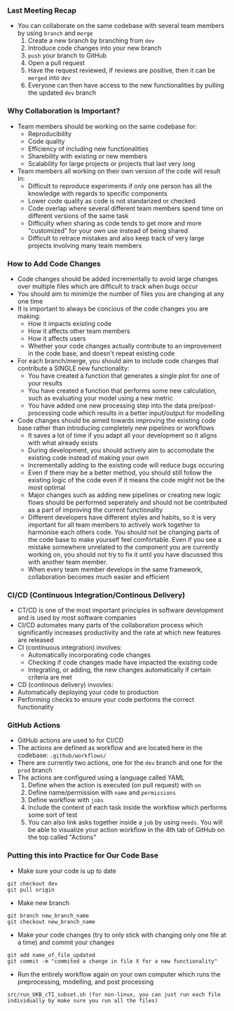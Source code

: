 ### Last Meeting Recap
- You can collaborate on the same codebase with several team members by using ```branch``` and ```merge```
  1) Create a new branch by branching from ```dev```
  2) Introduce code changes into your new branch
  3) ```push``` your branch to GitHub
  4) Open a pull request
  5) Have the request reviewed, if reviews are positive, then it can be ```merged``` into ```dev```
  6) Everyone can then have access to the new functionalities by pulling the updated ```dev``` branch

### Why Collaboration is Important?
- Team members should be working on the same codebase for:
  - Reproducibility
  - Code quality
  - Efficiency of including new functionalities
  - Sharebility with existing or new members
  - Scalability for large projects or projects that last very long
- Team members all working on their own version of the code will result in:
  - Difficult to reproduce experiments if only one person has all the knowledge with regards to specific components
  - Lower code quality as code is not standarized or checked
  - Code overlap where several different team members spend time on different versions of the same task
  - Difficulty when sharing as code tends to get more and more "customized" for your own use instead of being shared
  - Difficult to retrace mistakes and also keep track of very large projects involving many team members

### How to Add Code Changes 
- Code changes should be added incrementally to avoid large changes over multiple files which are difficult to track when bugs occur
- You should aim to minimize the number of files you are changing at any one time
- It is important to always be concious of the code changes you are making:
  - How it impacts existing code
  - How it affects other team members
  - How it affects users
  - Whether your code changes actually contribute to an improvement in the code base, and doesn't repeat existing code
- For each branch/merge, you should aim to include code changes that contribute a SINGLE new functionality:
  - You have created a function that generates a single plot for one of your results
  - You have created a function that performs some new calculation, such as evaluating your model using a new metric
  - You have added one new processing step into the data pre/post-processing code which results in a better input/output for modelling
- Code changes should be aimed towards improving the existing code base rather than introducing completely new pipelines or workflows
  - It saves a lot of time if you adapt all your development so it aligns with what already exists
  - During development, you should actively aim to accomodate the existing code instead of making your own
  - Incrementally adding to the existing code will reduce bugs occuring
  - Even if there may be a better method, you should still follow the existing logic of the code even if it means the code might not be the most optimal
  - Major changes such as adding new pipelines or creating new logic flows should be performed seperately and should not be contributed as a part of improving the current functionality
  - Different developers have different styles and habits, so it is very important for all team members to actively work together to harmonise each others code. You should not be changing parts of the code base to make yourself feel comfortable. Even if you see a mistake somewhere unrelated to the component you are currently working on, you should not try to fix it until you have discussed this with another team member.
  - When every team member develops in the same framework, collaboration becomes much easier and efficient

### CI/CD (Continuous Integration/Continous Delivery)
- CT/CD is one of the most important principles in software development and is used by most software companies
- CI/CD automates many parts of the collaboration process which significantly increases productivity and the rate at which new features are released
- CI (continuous integration) involves:
  - Automatically incorporating code changes
  - Checking if code changes made have impacted the existing code
  - Integrating, or adding, the new changes automatically if certain criteria are met
 - CD (continous delivery) invovles:
  - Automatically deploying your code to production
  - Performing checks to ensure your code performs the correct functionality

### GitHub Actions
- GitHub actions are used to for CI/CD
- The actions are defined as workflow and are located here in the codebase: ```.github/workflows/```
- There are currently two actions, one for the ```dev``` branch and one for the ```prod``` branch
- The actions are configured using a language called YAML
  1) Define when the action is executed (on pull request) with ```on```
  2) Define name/permission with ```name``` and ```permissions```
  3) Define workflow with ```jobs```
  4) Include the content of each task inside the workflow which performs some sort of test
  5) You can also link asks together inside a ```job``` by using ```needs```. You will be able to visualize your action workflow in the 4th tab of GitHub on the top called "Actions"

### Putting this into Practice for Our Code Base
- Make sure your code is up to date
```
git checkout dev
git pull origin
```
- Make new branch
```
git branch new_branch_name
git checkout new_branch_name
```
- Make your code changes (try to only stick with changing only one file at a time) and commit your changes
```
git add name_of_file_updated
git commit -m "commited a change in file X for a new functionality"
```
- Run the entirely workflow again on your own computer which runs the preprocessing, modelling, and post processing
```
src/run_UKB_cTI_subset.sh (for non-linux, you can just run each file individually by make sure you run all the files)
```
